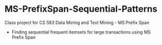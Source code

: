 # MS-PrefixSpan-Sequential-Patterns

Class project for CS 583 Data Mining and Text Mining - MS Prefix Span
- Finding sequential frequent itemsets for large transactions using MS Prefix Span
